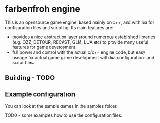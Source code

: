 # farbenfroh engine

This is an opensource game engine, based mainly on c++, and with lua for configuration files and scripting. 
Its main features are: 

* provides a nice abstraction layer around numerous established libraries (e.g. OZZ, DETOUR, RECAST, GLM, LUA etc) to provide many useful features for
game development. 
* full power and control with the actual c/c++ engine code, but easy useage for actual game
game development with lua configuration- and script files. 

## Building - TODO

## Example configuration
You can look at the sample games in the samples folder. 

TODO - some examples how to use the configuration files. 




